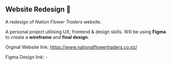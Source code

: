 ## Website Redesign :bouquet:
A redesign of *Nation Flower Traders* website. 

A personal project utilising UX, frontend & design skills.
Will be using __Figma__ to create a __wireframe__ and __final design__.

Orginal Website link: https://www.nationalflowertraders.co.nz/

Figma Design link: -
